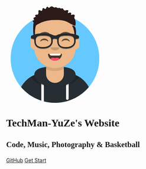 <!-- <svg width="264px" height="280px" viewBox="0 0 264 280" version="1.1" xmlns="http://www.w3.org/2000/svg" xmlns:xlink="http://www.w3.org/1999/xlink"><desc>Created with getavataaars.com</desc><defs><circle id="react-path-1" cx="120" cy="120" r="120"></circle><path d="M12,160 C12,226.27417 65.72583,280 132,280 C198.27417,280 252,226.27417 252,160 L264,160 L264,-1.42108547e-14 L-3.19744231e-14,-1.42108547e-14 L-3.19744231e-14,160 L12,160 Z" id="react-path-2"></path><path d="M124,144.610951 L124,163 L128,163 L128,163 C167.764502,163 200,195.235498 200,235 L200,244 L0,244 L0,235 C-4.86974701e-15,195.235498 32.235498,163 72,163 L72,163 L76,163 L76,144.610951 C58.7626345,136.422372 46.3722246,119.687011 44.3051388,99.8812385 C38.4803105,99.0577866 34,94.0521096 34,88 L34,74 C34,68.0540074 38.3245733,63.1180731 44,62.1659169 L44,56 L44,56 C44,25.072054 69.072054,5.68137151e-15 100,0 L100,0 L100,0 C130.927946,-5.68137151e-15 156,25.072054 156,56 L156,62.1659169 C161.675427,63.1180731 166,68.0540074 166,74 L166,88 C166,94.0521096 161.51969,99.0577866 155.694861,99.8812385 C153.627775,119.687011 141.237365,136.422372 124,144.610951 Z" id="react-path-3"></path></defs><g id="Avataaar" stroke="none" stroke-width="1" fill="none" fill-rule="evenodd"><g transform="translate(-825.000000, -1100.000000)" id="Avataaar/Circle"><g transform="translate(825.000000, 1100.000000)"><g id="Mask"></g><g id="Avataaar" stroke-width="1" fill-rule="evenodd" mask="url(#react-mask-5)"><g id="Body" transform="translate(32.000000, 36.000000)"><mask id="react-mask-6" fill="white"><use xlink:href="#react-path-3"></use></mask><use fill="#D0C6AC" xlink:href="#react-path-3"></use><g id="Skin/👶🏽-03-Brown" mask="url(#react-mask-6)" fill="#EDB98A"><g transform="translate(0.000000, 0.000000)" id="Color"><rect x="0" y="0" width="264" height="280"></rect></g></g><path d="M156,79 L156,102 C156,132.927946 130.927946,158 100,158 C69.072054,158 44,132.927946 44,102 L44,79 L44,94 C44,124.927946 69.072054,150 100,150 C130.927946,150 156,124.927946 156,94 L156,79 Z" id="Neck-Shadow" fill-opacity="0.100000001" fill="#000000" mask="url(#react-mask-6)"></path></g><g id="Clothing/Hoodie" transform="translate(0.000000, 170.000000)"><defs><path d="M108,13.0708856 C90.0813006,15.075938 76.2798424,20.5518341 76.004203,34.6449676 C50.1464329,45.5680933 32,71.1646257 32,100.999485 L32,100.999485 L32,110 L232,110 L232,100.999485 C232,71.1646257 213.853567,45.5680933 187.995797,34.6449832 C187.720158,20.5518341 173.918699,15.075938 156,13.0708856 L156,32 L156,32 C156,45.254834 145.254834,56 132,56 L132,56 C118.745166,56 108,45.254834 108,32 L108,13.0708856 Z" id="react-path-179"></path></defs><mask id="react-mask-180" fill="white"><use xlink:href="#react-path-179"></use></mask><use id="Hoodie" fill="#B7C1DB" fill-rule="evenodd" xlink:href="#react-path-179"></use><g id="Color/Palette/Gray-01" mask="url(#react-mask-180)" fill-rule="evenodd" fill="#262E33"><rect id="🖍Color" x="0" y="0" width="264" height="110"></rect></g><path d="M102,61.7390531 L102,110 L95,110 L95,58.1502625 C97.2037542,59.4600576 99.5467694,60.6607878 102,61.7390531 Z M169,58.1502625 L169,98.5 C169,100.432997 167.432997,102 165.5,102 C163.567003,102 162,100.432997 162,98.5 L162,61.7390531 C164.453231,60.6607878 166.796246,59.4600576 169,58.1502625 Z" id="Straps" fill="#F4F4F4" fill-rule="evenodd" mask="url(#react-mask-180)"></path><path d="M90.9601329,12.7243537 C75.9093095,15.5711782 65.5,21.2428847 65.5,32.3076923 C65.5,52.0200095 98.5376807,68 132,68 C165.462319,68 198.5,52.0200095 198.5,32.3076923 C198.5,21.2428847 188.09069,15.5711782 173.039867,12.7243537 C182.124921,16.0744598 188,21.7060546 188,31.0769231 C188,51.4689754 160.178795,68 132,68 C103.821205,68 76,51.4689754 76,31.0769231 C76,21.7060546 81.8750795,16.0744598 90.9601329,12.7243537 Z" id="Shadow" fill-opacity="0.16" fill="#000000" fill-rule="evenodd" mask="url(#react-mask-180)"></path></g><g id="Face" transform="translate(76.000000, 82.000000)" fill="#000000"><g id="Mouth/Smile" transform="translate(2.000000, 52.000000)"><defs><path d="M35.117844,15.1280772 C36.1757121,24.6198025 44.2259873,32 54,32 C63.8042055,32 71.8740075,24.574136 72.8917593,15.0400546 C72.9736685,14.272746 72.1167429,13 71.042767,13 C56.1487536,13 44.7379213,13 37.0868244,13 C36.0066168,13 35.0120058,14.1784435 35.117844,15.1280772 Z" id="react-path-191"></path></defs><mask id="react-mask-192" fill="white"><use xlink:href="#react-path-191"></use></mask><use id="Mouth" fill-opacity="0.699999988" fill="#000000" fill-rule="evenodd" xlink:href="#react-path-191"></use><rect id="Teeth" fill="#FFFFFF" fill-rule="evenodd" mask="url(#react-mask-192)" x="39" y="2" width="31" height="16" rx="5"></rect><g id="Tongue" stroke-width="1" fill-rule="evenodd" mask="url(#react-mask-192)" fill="#FF4F6D"><g transform="translate(38.000000, 24.000000)"><circle cx="11" cy="11" r="11"></circle><circle cx="21" cy="11" r="11"></circle></g></g></g><g id="Nose/Default" transform="translate(28.000000, 40.000000)" fill-opacity="0.16"><path d="M16,8 C16,12.418278 21.372583,16 28,16 L28,16 C34.627417,16 40,12.418278 40,8" id="Nose"></path></g><g id="Eyes/Happy-😁" transform="translate(0.000000, 8.000000)" fill-opacity="0.599999964"><path d="M16.1601674,22.4473116 C18.006676,18.648508 22.1644225,16 26.9975803,16 C31.8136766,16 35.9591217,18.629842 37.8153518,22.4071242 C38.3667605,23.5291977 37.5821037,24.4474817 36.790607,23.7670228 C34.3395063,21.6597833 30.8587163,20.3437884 26.9975803,20.3437884 C23.2572061,20.3437884 19.8737584,21.5787519 17.4375392,23.5716412 C16.5467928,24.3002944 15.6201012,23.5583844 16.1601674,22.4473116 Z" id="Squint"></path><path d="M74.1601674,22.4473116 C76.006676,18.648508 80.1644225,16 84.9975803,16 C89.8136766,16 93.9591217,18.629842 95.8153518,22.4071242 C96.3667605,23.5291977 95.5821037,24.4474817 94.790607,23.7670228 C92.3395063,21.6597833 88.8587163,20.3437884 84.9975803,20.3437884 C81.2572061,20.3437884 77.8737584,21.5787519 75.4375392,23.5716412 C74.5467928,24.3002944 73.6201012,23.5583844 74.1601674,22.4473116 Z" id="Squint"></path></g><g id="Eyebrow/Natural/Default-Natural" fill-opacity="0.599999964"><path d="M26.0390934,6.21012364 C20.2775554,6.98346216 11.2929313,12.0052479 12.04426,17.8178111 C12.0689481,18.0080543 12.3567302,18.0673468 12.4809077,17.9084937 C14.9674041,14.7203351 34.1927973,10.0365481 41.1942673,11.0147151 C41.8350523,11.1044465 42.2580662,10.4430343 41.8210501,10.0302067 C38.0765663,6.49485426 31.2003792,5.51224825 26.0390934,6.21012364" id="Eyebrow" transform="translate(27.000000, 12.000000) rotate(5.000000) translate(-27.000000, -12.000000) "></path><path d="M85.0390934,6.21012364 C79.2775554,6.98346216 70.2929313,12.0052479 71.04426,17.8178111 C71.0689481,18.0080543 71.3567302,18.0673468 71.4809077,17.9084937 C73.9674041,14.7203351 93.1927973,10.0365481 100.194267,11.0147151 C100.835052,11.1044465 101.258066,10.4430343 100.82105,10.0302067 C97.0765663,6.49485426 90.2003792,5.51224825 85.0390934,6.21012364" id="Eyebrow" transform="translate(86.000000, 12.000000) scale(-1, 1) rotate(5.000000) translate(-86.000000, -12.000000) "></path></g></g><g id="Top" stroke-width="1" fill-rule="evenodd"><defs><rect id="react-path-121" x="0" y="0" width="264" height="280"></rect><path d="M65.1802189,77.7372986 C67.3631845,76.1045334 80.4065113,75.4786511 82.757829,74.0894494 C83.4916461,73.6553857 84.0610723,73.215719 84.4997781,72.7800074 C84.938814,73.215719 85.5085703,73.6553857 86.2423874,74.0894494 C88.593375,75.4786511 101.636702,76.1045334 103.819667,77.7372986 C106.030032,79.3908276 107.643571,83.1846831 107.466966,86.15095 C107.255041,89.7101408 103.361486,98.2028927 93.6723269,99.1811016 C91.5576925,96.8281927 88.2368647,95.3104528 84.4997781,95.3104528 C80.7633517,95.3104528 77.4421938,96.8281927 75.3275594,99.1811016 C65.6387308,98.2028927 61.7451757,89.7101408 61.5332501,86.15095 C61.3566455,83.1846831 62.9701849,79.3908276 65.1802189,77.7372986 M103.141638,94.9063813 C103.142958,94.9057221 103.144609,94.905063 103.145929,94.9047334 C103.144278,94.905063 103.142958,94.9057221 103.141638,94.9063813 M65.8453747,94.9014375 C65.8493359,94.9030855 65.8565982,94.9057221 65.8618798,94.9076997 C65.8565982,94.9057221 65.8509864,94.9034151 65.8453747,94.9014375 M144.86259,55.9853335 C144.47439,50.0303878 143.277769,44.1519058 142.233986,38.2862777 C141.952739,36.7072349 140.423706,26 139.734783,26 C139.502391,35.1094058 138.701893,44.0803858 137.669664,53.1393651 C137.361018,55.8475668 137.037848,58.5564277 136.825262,61.2741874 C136.653609,63.4695546 136.959614,66.1220564 136.427819,68.2455739 C135.749129,70.9524573 132.348087,73.4783984 129.702978,74.410795 C123.102915,76.7373371 117.597802,67.1077689 111.960977,64.2911336 C104.643272,60.6347152 92.0637391,59.7639895 84.5816434,64.5297918 C76.9361472,59.7639895 64.356614,60.6347152 57.0389092,64.2911336 C51.4024147,67.1077689 45.8969708,76.7373371 39.2972383,74.410795 C36.6521296,73.4783984 33.2504268,70.9524573 32.572397,68.2455739 C32.0402723,66.1220564 32.346277,63.4695546 32.174954,61.2741874 C31.9623682,58.5564277 31.6388681,55.8475668 31.3302226,53.1393651 C30.2983232,44.0803858 29.4974953,35.1094058 29.2654335,26 C28.5761802,26 27.0468169,36.7072349 26.7658999,38.2862777 C25.7221169,44.1519058 24.5258266,50.0303878 24.1376265,55.9853335 C23.738533,62.1047422 24.2148704,68.1674622 25.4695887,74.1632765 C26.0687242,77.0277016 26.7685407,79.8756475 27.518863,82.7041478 C28.352701,85.8467429 27.198994,91.9661516 27.5723395,95.1921317 C28.2787581,101.29572 31.1542781,113.199679 34.3833375,118.45096 C35.9440605,120.989096 37.7734867,122.573742 39.816489,124.619148 C41.7825775,126.58809 42.6038717,129.640049 44.7260985,131.73687 C48.6820428,135.645092 54.4456266,137.971304 60.3656788,138.543134 C65.6773527,143.050212 74.505605,146 84.4997781,146 C94.4946114,146 103.322534,143.050212 108.634538,138.543134 C114.55393,137.971304 120.317843,135.645092 124.274118,131.73687 C126.396015,129.640049 127.217309,126.58809 129.183727,124.619148 C131.2264,122.573742 133.055826,120.989096 134.616879,118.45096 C137.845608,113.199679 140.721458,101.29572 141.427547,95.1921317 C141.800892,91.9661516 140.647185,85.8467429 141.481353,82.7041478 C142.231676,79.8756475 142.931162,77.0277016 143.530628,74.1632765 C144.784686,68.1674622 145.261353,62.1047422 144.86259,55.9853335 Z" id="react-path-122"></path><path d="M185.831676,73.928751 C187.588868,74.9173665 188.980206,84.8279256 189.047535,88.6176558 C189.08965,90.9562115 189.127358,99.8740101 186.654049,99.1031293 C185.901013,98.868423 184.751682,94.1472484 184.58821,91.3840965 C184.424737,88.6209446 182.855069,79.2200034 180.446757,74.8947261 C179.896491,73.9063366 178.320781,72.1708928 179.001547,71.3348066 C179.846064,70.2980597 180.666198,70.8995898 181.697184,71.3146953 C182.8124,71.7641482 185.6344,73.8180261 185.831676,73.928751 Z M186.636742,70.9565876 C185.890663,71.9188016 180.795829,69.217693 178.671174,68.0439722 C160.825581,58.1840558 157.361562,55.0486831 129.245707,55.4578453 C101.129853,55.8670074 81.8674779,69.0400225 80.7839818,70.3874406 C80.0301584,71.3248831 79.0677773,73.8279219 78.2764086,80.8005402 C77.48504,87.7731584 78.4952061,100.277789 75.6304859,100.262618 C73.1915094,100.249702 72.6608912,76.4770353 73.7137309,67.0463924 C73.8753757,65.5984852 74.4983655,63.0083957 74.0474223,61.7058802 C73.6532986,60.5682485 71.7253768,60.5705662 72.0331217,58.6750651 C72.3829065,56.5173393 74.5584694,57.5890837 75.5060085,56.5574014 C77.3005851,54.602966 74.5321945,54.1404306 74.0730403,52.4306721 C73.3905494,49.8892108 75.3628102,49.2336489 77.1396512,48.4310821 C79.1060001,47.5437559 78.8504766,48.3231462 80.4463492,46.5849138 C78.3147968,45.0224912 77.543628,42.8939014 80.4624425,41.7519655 C81.7019616,41.2669159 84.9268789,41.9089031 85.8980654,41.1801698 C86.1512899,40.9901231 86.251463,39.9008308 86.4074703,39.6780059 C87.9583471,37.4593592 87.5757186,35.8532324 87.4183976,33.3624282 C87.2889936,31.3242265 87.3064008,29.4532263 89.7466834,29.2496048 C91.3750712,29.1138571 92.6993269,30.4441843 94.1582415,30.835866 C95.7767762,31.2705896 95.1688403,31.5877757 96.4369334,30.7150174 C98.6630755,29.1817309 97.1479982,26.1942888 98.913344,24.4120212 C101.335891,21.9662454 102.923881,25.5513084 104.868882,25.8218105 C109.09126,26.4101607 107.736132,22.1218586 110.235861,20.5504965 C113.223647,18.6738677 113.512672,22.8012592 115.378847,22.948264 C116.996068,23.0750722 119.907657,19.9545311 121.317306,19.3731338 C125.499944,17.6471518 127.572378,22.5039387 131.554013,21.8844657 C134.443268,21.434843 135.223305,21.067662 137.830761,22.7115333 C140.361692,24.3070651 140.96306,23.1664535 143.828996,23.1436082 C145.853806,23.128378 147.093982,24.8202575 148.787729,24.9967295 C149.632467,25.085131 150.441078,24.2050888 151.347562,24.2603811 C154.58496,24.4567186 154.789576,28.6430444 157.361562,29.7955753 C159.711524,30.8487786 162.474332,29.3691289 164.806559,29.0953159 C170.497048,28.4275036 166.60015,33.7425217 166.760755,36.914713 C168.994451,37.4358517 171.261648,35.3509661 173.485163,35.7347015 C176.986623,36.3392753 175.664995,39.9680424 174.853429,42.4144804 C177.279589,42.3707762 183.612828,39.6776748 185.184725,43.1220237 C185.995306,44.8980006 184.106797,47.2689496 184.13767,49.0743937 C184.181023,51.615855 186.048513,53.7186196 186.709327,56.1240021 C187.601032,59.3710203 188.871834,68.0740038 186.636742,70.9565876 Z" id="react-path-123"></path></defs><mask id="react-mask-120" fill="white"><use xlink:href="#react-path-121"></use></mask><g id="Mask"></g><g id="Top/Short-Hair/Dreads-01" mask="url(#react-mask-120)"><g transform="translate(-1.000000, 0.000000)"><g id="Hair" stroke-width="1" fill-rule="evenodd" transform="translate(1.000000, 0.000000)"><mask id="react-mask-119" fill="white"><use xlink:href="#react-path-123"></use></mask><use id="Dreads-With-Cut" fill="#2E3257" xlink:href="#react-path-123"></use><g id="Skin/👶🏽-03-Brown" mask="url(#react-mask-119)" fill="#2C1B18"><g transform="translate(0.000000, 0.000000) " id="Color"><rect x="0" y="0" width="264" height="280"></rect></g></g></g><g id="Top/_Resources/Prescription-02" fill="none" transform="translate(62.000000, 85.000000)" stroke-width="1"><defs><filter x="-0.8%" y="-2.4%" width="101.5%" height="109.8%" filterUnits="objectBoundingBox" id="react-filter-157"><feOffset dx="0" dy="2" in="SourceAlpha" result="shadowOffsetOuter1"></feOffset><feColorMatrix values="0 0 0 0 0   0 0 0 0 0   0 0 0 0 0  0 0 0 0.2 0" type="matrix" in="shadowOffsetOuter1" result="shadowMatrixOuter1"></feColorMatrix><feMerge><feMergeNode in="shadowMatrixOuter1"></feMergeNode><feMergeNode in="SourceGraphic"></feMergeNode></feMerge></filter></defs><g id="Wayfarers" filter="url(#react-filter-157)" transform="translate(6.000000, 7.000000)" fill="#252C2F"><path d="M34,41 L31.2421498,41 C17.3147125,41 9,33.3359286 9,20.5 C9,10.127 10.8170058,0 32.5299306,0 L35.4700694,0 C57.1829942,0 59,10.127 59,20.5 C59,32.5686429 48.7212748,41 34,41 Z M32.3853606,6 C13,6 13,12.8410159 13,21.5015498 C13,28.5719428 16.116254,37 30.9709365,37 L34,37 C46.3649085,37 55,30.6270373 55,21.5015498 C55,12.8410159 55,6 35.6146394,6 L32.3853606,6 Z" id="Left" fill-rule="nonzero"></path><path d="M96,41 L93.2421498,41 C79.3147125,41 71,33.3359286 71,20.5 C71,10.127 72.8170058,0 94.5299306,0 L97.4700694,0 C119.182994,0 121,10.127 121,20.5 C121,32.5686429 110.721275,41 96,41 Z M94.3853606,6 C75,6 75,12.8410159 75,21.5015498 C75,28.5719428 78.1194833,37 92.9709365,37 L96,37 C108.364909,37 117,30.6270373 117,21.5015498 C117,12.8410159 117,6 97.6146394,6 L94.3853606,6 Z" id="Right" fill-rule="nonzero"></path><path d="M2.95454545,5.77156439 C3.64590909,5.09629136 11.2095455,0 32.5,0 C50.3513636,0 54.1302273,1.85267217 59.8502273,4.6518809 L60.2689233,4.85850899 C60.6666014,4.99901896 62.7002447,5.68982981 65.0790606,5.76579519 C67.2462948,5.67278567 69.1000195,5.08540191 69.641698,4.89719767 C76.1703915,1.7220864 82.5610971,0 97.5,0 C118.790455,0 126.354091,5.09629136 127.045455,5.77156439 C128.679318,5.77156439 130,7.06150904 130,8.65734659 L130,11.5431288 C130,13.1389663 128.679318,14.428911 127.045455,14.428911 C127.045455,14.428911 120.143997,14.428911 120.143997,17.3146932 C120.143997,20.2004754 118.181818,13.1389663 118.181818,11.5431288 L118.181818,8.73240251 C114.578575,7.35340151 108.128411,4.78617535 97.5,4.78617535 C85.6584651,4.78617535 79.7610984,6.88602813 74.7022935,8.97112368 L74.7588636,9.10752861 L74.7563667,11.0937608 L72.5391666,16.4436339 L69.8004908,15.3608351 C69.5558969,15.2641292 69.0281396,15.090392 68.2963505,14.9099044 C66.256272,14.4067419 64.1589087,14.253569 62.3040836,14.6343084 C61.6235903,14.7739931 60.9922286,14.9836085 60.4128127,15.266732 L57.7704824,16.5578701 L55.1266751,11.3962031 L55.2440909,9.10175705 L55.3248203,8.90683855 C50.9620526,6.87386374 46.9392639,4.78617535 32.5,4.78617535 C21.8721459,4.78617535 15.422131,7.3524397 11.8181818,8.7314671 L11.8181818,11.5431288 C11.8181818,13.1389663 8.86363636,20.2004754 8.86363636,17.3146932 C8.86363636,14.428911 2.95454545,14.428911 2.95454545,14.428911 C1.32363636,14.428911 0,13.1389663 0,11.5431288 L0,8.65734659 C0,7.06150904 1.32363636,5.77156439 2.95454545,5.77156439 Z" id="Stuff" fill-rule="nonzero"></path></g></g></g></g></g></g></g></g></g></svg> -->

<svg width="264px" height="280px" viewBox="0 0 264 280" version="1.1" xmlns="http://www.w3.org/2000/svg" xmlns:xlink="http://www.w3.org/1999/xlink"><desc>Created with getavataaars.com</desc><defs><circle id="react-path-1" cx="120" cy="120" r="120"></circle><path d="M12,160 C12,226.27417 65.72583,280 132,280 C198.27417,280 252,226.27417 252,160 L264,160 L264,-1.42108547e-14 L-3.19744231e-14,-1.42108547e-14 L-3.19744231e-14,160 L12,160 Z" id="react-path-2"></path><path d="M124,144.610951 L124,163 L128,163 L128,163 C167.764502,163 200,195.235498 200,235 L200,244 L0,244 L0,235 C-4.86974701e-15,195.235498 32.235498,163 72,163 L72,163 L76,163 L76,144.610951 C58.7626345,136.422372 46.3722246,119.687011 44.3051388,99.8812385 C38.4803105,99.0577866 34,94.0521096 34,88 L34,74 C34,68.0540074 38.3245733,63.1180731 44,62.1659169 L44,56 L44,56 C44,25.072054 69.072054,5.68137151e-15 100,0 L100,0 L100,0 C130.927946,-5.68137151e-15 156,25.072054 156,56 L156,62.1659169 C161.675427,63.1180731 166,68.0540074 166,74 L166,88 C166,94.0521096 161.51969,99.0577866 155.694861,99.8812385 C153.627775,119.687011 141.237365,136.422372 124,144.610951 Z" id="react-path-3"></path></defs><g id="Avataaar" stroke="none" stroke-width="1" fill="none" fill-rule="evenodd"><g transform="translate(-825.000000, -1100.000000)" id="Avataaar/Circle"><g transform="translate(825.000000, 1100.000000)"><g id="Circle" stroke-width="1" fill-rule="evenodd" transform="translate(12.000000, 40.000000)"><mask id="react-mask-4" fill="white"><use xlink:href="#react-path-1"></use></mask><use id="Circle-Background" fill="#E6E6E6" xlink:href="#react-path-1"></use><g id="Color/Palette/Blue-01" mask="url(#react-mask-4)" fill="#65C9FF"><rect id="🖍Color" x="0" y="0" width="240" height="240"></rect></g></g><mask id="react-mask-5" fill="white"><use xlink:href="#react-path-2"></use></mask><g id="Mask"></g><g id="Avataaar" stroke-width="1" fill-rule="evenodd" mask="url(#react-mask-5)"><g id="Body" transform="translate(32.000000, 36.000000)"><mask id="react-mask-6" fill="white"><use xlink:href="#react-path-3"></use></mask><use fill="#D0C6AC" xlink:href="#react-path-3"></use><g id="Skin/👶🏽-03-Brown" mask="url(#react-mask-6)" fill="#EDB98A"><g transform="translate(0.000000, 0.000000)" id="Color"><rect x="0" y="0" width="264" height="280"></rect></g></g><path d="M156,79 L156,102 C156,132.927946 130.927946,158 100,158 C69.072054,158 44,132.927946 44,102 L44,79 L44,94 C44,124.927946 69.072054,150 100,150 C130.927946,150 156,124.927946 156,94 L156,79 Z" id="Neck-Shadow" fill-opacity="0.100000001" fill="#000000" mask="url(#react-mask-6)"></path></g><g id="Clothing/Hoodie" transform="translate(0.000000, 170.000000)"><defs><path d="M108,13.0708856 C90.0813006,15.075938 76.2798424,20.5518341 76.004203,34.6449676 C50.1464329,45.5680933 32,71.1646257 32,100.999485 L32,100.999485 L32,110 L232,110 L232,100.999485 C232,71.1646257 213.853567,45.5680933 187.995797,34.6449832 C187.720158,20.5518341 173.918699,15.075938 156,13.0708856 L156,32 L156,32 C156,45.254834 145.254834,56 132,56 L132,56 C118.745166,56 108,45.254834 108,32 L108,13.0708856 Z" id="react-path-179"></path></defs><mask id="react-mask-180" fill="white"><use xlink:href="#react-path-179"></use></mask><use id="Hoodie" fill="#B7C1DB" fill-rule="evenodd" xlink:href="#react-path-179"></use><g id="Color/Palette/Gray-01" mask="url(#react-mask-180)" fill-rule="evenodd" fill="#262E33"><rect id="🖍Color" x="0" y="0" width="264" height="110"></rect></g><path d="M102,61.7390531 L102,110 L95,110 L95,58.1502625 C97.2037542,59.4600576 99.5467694,60.6607878 102,61.7390531 Z M169,58.1502625 L169,98.5 C169,100.432997 167.432997,102 165.5,102 C163.567003,102 162,100.432997 162,98.5 L162,61.7390531 C164.453231,60.6607878 166.796246,59.4600576 169,58.1502625 Z" id="Straps" fill="#F4F4F4" fill-rule="evenodd" mask="url(#react-mask-180)"></path><path d="M90.9601329,12.7243537 C75.9093095,15.5711782 65.5,21.2428847 65.5,32.3076923 C65.5,52.0200095 98.5376807,68 132,68 C165.462319,68 198.5,52.0200095 198.5,32.3076923 C198.5,21.2428847 188.09069,15.5711782 173.039867,12.7243537 C182.124921,16.0744598 188,21.7060546 188,31.0769231 C188,51.4689754 160.178795,68 132,68 C103.821205,68 76,51.4689754 76,31.0769231 C76,21.7060546 81.8750795,16.0744598 90.9601329,12.7243537 Z" id="Shadow" fill-opacity="0.16" fill="#000000" fill-rule="evenodd" mask="url(#react-mask-180)"></path></g><g id="Face" transform="translate(76.000000, 82.000000)" fill="#000000"><g id="Mouth/Smile" transform="translate(2.000000, 52.000000)"><defs><path d="M35.117844,15.1280772 C36.1757121,24.6198025 44.2259873,32 54,32 C63.8042055,32 71.8740075,24.574136 72.8917593,15.0400546 C72.9736685,14.272746 72.1167429,13 71.042767,13 C56.1487536,13 44.7379213,13 37.0868244,13 C36.0066168,13 35.0120058,14.1784435 35.117844,15.1280772 Z" id="react-path-191"></path></defs><mask id="react-mask-192" fill="white"><use xlink:href="#react-path-191"></use></mask><use id="Mouth" fill-opacity="0.699999988" fill="#000000" fill-rule="evenodd" xlink:href="#react-path-191"></use><rect id="Teeth" fill="#FFFFFF" fill-rule="evenodd" mask="url(#react-mask-192)" x="39" y="2" width="31" height="16" rx="5"></rect><g id="Tongue" stroke-width="1" fill-rule="evenodd" mask="url(#react-mask-192)" fill="#FF4F6D"><g transform="translate(38.000000, 24.000000)"><circle cx="11" cy="11" r="11"></circle><circle cx="21" cy="11" r="11"></circle></g></g></g><g id="Nose/Default" transform="translate(28.000000, 40.000000)" fill-opacity="0.16"><path d="M16,8 C16,12.418278 21.372583,16 28,16 L28,16 C34.627417,16 40,12.418278 40,8" id="Nose"></path></g><g id="Eyes/Happy-😁" transform="translate(0.000000, 8.000000)" fill-opacity="0.599999964"><path d="M16.1601674,22.4473116 C18.006676,18.648508 22.1644225,16 26.9975803,16 C31.8136766,16 35.9591217,18.629842 37.8153518,22.4071242 C38.3667605,23.5291977 37.5821037,24.4474817 36.790607,23.7670228 C34.3395063,21.6597833 30.8587163,20.3437884 26.9975803,20.3437884 C23.2572061,20.3437884 19.8737584,21.5787519 17.4375392,23.5716412 C16.5467928,24.3002944 15.6201012,23.5583844 16.1601674,22.4473116 Z" id="Squint"></path><path d="M74.1601674,22.4473116 C76.006676,18.648508 80.1644225,16 84.9975803,16 C89.8136766,16 93.9591217,18.629842 95.8153518,22.4071242 C96.3667605,23.5291977 95.5821037,24.4474817 94.790607,23.7670228 C92.3395063,21.6597833 88.8587163,20.3437884 84.9975803,20.3437884 C81.2572061,20.3437884 77.8737584,21.5787519 75.4375392,23.5716412 C74.5467928,24.3002944 73.6201012,23.5583844 74.1601674,22.4473116 Z" id="Squint"></path></g><g id="Eyebrow/Natural/Default-Natural" fill-opacity="0.599999964"><path d="M26.0390934,6.21012364 C20.2775554,6.98346216 11.2929313,12.0052479 12.04426,17.8178111 C12.0689481,18.0080543 12.3567302,18.0673468 12.4809077,17.9084937 C14.9674041,14.7203351 34.1927973,10.0365481 41.1942673,11.0147151 C41.8350523,11.1044465 42.2580662,10.4430343 41.8210501,10.0302067 C38.0765663,6.49485426 31.2003792,5.51224825 26.0390934,6.21012364" id="Eyebrow" transform="translate(27.000000, 12.000000) rotate(5.000000) translate(-27.000000, -12.000000) "></path><path d="M85.0390934,6.21012364 C79.2775554,6.98346216 70.2929313,12.0052479 71.04426,17.8178111 C71.0689481,18.0080543 71.3567302,18.0673468 71.4809077,17.9084937 C73.9674041,14.7203351 93.1927973,10.0365481 100.194267,11.0147151 C100.835052,11.1044465 101.258066,10.4430343 100.82105,10.0302067 C97.0765663,6.49485426 90.2003792,5.51224825 85.0390934,6.21012364" id="Eyebrow" transform="translate(86.000000, 12.000000) scale(-1, 1) rotate(5.000000) translate(-86.000000, -12.000000) "></path></g></g><g id="Top" stroke-width="1" fill-rule="evenodd"><defs><rect id="react-path-121" x="0" y="0" width="264" height="280"></rect><path d="M65.1802189,77.7372986 C67.3631845,76.1045334 80.4065113,75.4786511 82.757829,74.0894494 C83.4916461,73.6553857 84.0610723,73.215719 84.4997781,72.7800074 C84.938814,73.215719 85.5085703,73.6553857 86.2423874,74.0894494 C88.593375,75.4786511 101.636702,76.1045334 103.819667,77.7372986 C106.030032,79.3908276 107.643571,83.1846831 107.466966,86.15095 C107.255041,89.7101408 103.361486,98.2028927 93.6723269,99.1811016 C91.5576925,96.8281927 88.2368647,95.3104528 84.4997781,95.3104528 C80.7633517,95.3104528 77.4421938,96.8281927 75.3275594,99.1811016 C65.6387308,98.2028927 61.7451757,89.7101408 61.5332501,86.15095 C61.3566455,83.1846831 62.9701849,79.3908276 65.1802189,77.7372986 M103.141638,94.9063813 C103.142958,94.9057221 103.144609,94.905063 103.145929,94.9047334 C103.144278,94.905063 103.142958,94.9057221 103.141638,94.9063813 M65.8453747,94.9014375 C65.8493359,94.9030855 65.8565982,94.9057221 65.8618798,94.9076997 C65.8565982,94.9057221 65.8509864,94.9034151 65.8453747,94.9014375 M144.86259,55.9853335 C144.47439,50.0303878 143.277769,44.1519058 142.233986,38.2862777 C141.952739,36.7072349 140.423706,26 139.734783,26 C139.502391,35.1094058 138.701893,44.0803858 137.669664,53.1393651 C137.361018,55.8475668 137.037848,58.5564277 136.825262,61.2741874 C136.653609,63.4695546 136.959614,66.1220564 136.427819,68.2455739 C135.749129,70.9524573 132.348087,73.4783984 129.702978,74.410795 C123.102915,76.7373371 117.597802,67.1077689 111.960977,64.2911336 C104.643272,60.6347152 92.0637391,59.7639895 84.5816434,64.5297918 C76.9361472,59.7639895 64.356614,60.6347152 57.0389092,64.2911336 C51.4024147,67.1077689 45.8969708,76.7373371 39.2972383,74.410795 C36.6521296,73.4783984 33.2504268,70.9524573 32.572397,68.2455739 C32.0402723,66.1220564 32.346277,63.4695546 32.174954,61.2741874 C31.9623682,58.5564277 31.6388681,55.8475668 31.3302226,53.1393651 C30.2983232,44.0803858 29.4974953,35.1094058 29.2654335,26 C28.5761802,26 27.0468169,36.7072349 26.7658999,38.2862777 C25.7221169,44.1519058 24.5258266,50.0303878 24.1376265,55.9853335 C23.738533,62.1047422 24.2148704,68.1674622 25.4695887,74.1632765 C26.0687242,77.0277016 26.7685407,79.8756475 27.518863,82.7041478 C28.352701,85.8467429 27.198994,91.9661516 27.5723395,95.1921317 C28.2787581,101.29572 31.1542781,113.199679 34.3833375,118.45096 C35.9440605,120.989096 37.7734867,122.573742 39.816489,124.619148 C41.7825775,126.58809 42.6038717,129.640049 44.7260985,131.73687 C48.6820428,135.645092 54.4456266,137.971304 60.3656788,138.543134 C65.6773527,143.050212 74.505605,146 84.4997781,146 C94.4946114,146 103.322534,143.050212 108.634538,138.543134 C114.55393,137.971304 120.317843,135.645092 124.274118,131.73687 C126.396015,129.640049 127.217309,126.58809 129.183727,124.619148 C131.2264,122.573742 133.055826,120.989096 134.616879,118.45096 C137.845608,113.199679 140.721458,101.29572 141.427547,95.1921317 C141.800892,91.9661516 140.647185,85.8467429 141.481353,82.7041478 C142.231676,79.8756475 142.931162,77.0277016 143.530628,74.1632765 C144.784686,68.1674622 145.261353,62.1047422 144.86259,55.9853335 Z" id="react-path-122"></path><path d="M185.831676,73.928751 C187.588868,74.9173665 188.980206,84.8279256 189.047535,88.6176558 C189.08965,90.9562115 189.127358,99.8740101 186.654049,99.1031293 C185.901013,98.868423 184.751682,94.1472484 184.58821,91.3840965 C184.424737,88.6209446 182.855069,79.2200034 180.446757,74.8947261 C179.896491,73.9063366 178.320781,72.1708928 179.001547,71.3348066 C179.846064,70.2980597 180.666198,70.8995898 181.697184,71.3146953 C182.8124,71.7641482 185.6344,73.8180261 185.831676,73.928751 Z M186.636742,70.9565876 C185.890663,71.9188016 180.795829,69.217693 178.671174,68.0439722 C160.825581,58.1840558 157.361562,55.0486831 129.245707,55.4578453 C101.129853,55.8670074 81.8674779,69.0400225 80.7839818,70.3874406 C80.0301584,71.3248831 79.0677773,73.8279219 78.2764086,80.8005402 C77.48504,87.7731584 78.4952061,100.277789 75.6304859,100.262618 C73.1915094,100.249702 72.6608912,76.4770353 73.7137309,67.0463924 C73.8753757,65.5984852 74.4983655,63.0083957 74.0474223,61.7058802 C73.6532986,60.5682485 71.7253768,60.5705662 72.0331217,58.6750651 C72.3829065,56.5173393 74.5584694,57.5890837 75.5060085,56.5574014 C77.3005851,54.602966 74.5321945,54.1404306 74.0730403,52.4306721 C73.3905494,49.8892108 75.3628102,49.2336489 77.1396512,48.4310821 C79.1060001,47.5437559 78.8504766,48.3231462 80.4463492,46.5849138 C78.3147968,45.0224912 77.543628,42.8939014 80.4624425,41.7519655 C81.7019616,41.2669159 84.9268789,41.9089031 85.8980654,41.1801698 C86.1512899,40.9901231 86.251463,39.9008308 86.4074703,39.6780059 C87.9583471,37.4593592 87.5757186,35.8532324 87.4183976,33.3624282 C87.2889936,31.3242265 87.3064008,29.4532263 89.7466834,29.2496048 C91.3750712,29.1138571 92.6993269,30.4441843 94.1582415,30.835866 C95.7767762,31.2705896 95.1688403,31.5877757 96.4369334,30.7150174 C98.6630755,29.1817309 97.1479982,26.1942888 98.913344,24.4120212 C101.335891,21.9662454 102.923881,25.5513084 104.868882,25.8218105 C109.09126,26.4101607 107.736132,22.1218586 110.235861,20.5504965 C113.223647,18.6738677 113.512672,22.8012592 115.378847,22.948264 C116.996068,23.0750722 119.907657,19.9545311 121.317306,19.3731338 C125.499944,17.6471518 127.572378,22.5039387 131.554013,21.8844657 C134.443268,21.434843 135.223305,21.067662 137.830761,22.7115333 C140.361692,24.3070651 140.96306,23.1664535 143.828996,23.1436082 C145.853806,23.128378 147.093982,24.8202575 148.787729,24.9967295 C149.632467,25.085131 150.441078,24.2050888 151.347562,24.2603811 C154.58496,24.4567186 154.789576,28.6430444 157.361562,29.7955753 C159.711524,30.8487786 162.474332,29.3691289 164.806559,29.0953159 C170.497048,28.4275036 166.60015,33.7425217 166.760755,36.914713 C168.994451,37.4358517 171.261648,35.3509661 173.485163,35.7347015 C176.986623,36.3392753 175.664995,39.9680424 174.853429,42.4144804 C177.279589,42.3707762 183.612828,39.6776748 185.184725,43.1220237 C185.995306,44.8980006 184.106797,47.2689496 184.13767,49.0743937 C184.181023,51.615855 186.048513,53.7186196 186.709327,56.1240021 C187.601032,59.3710203 188.871834,68.0740038 186.636742,70.9565876 Z" id="react-path-123"></path></defs><mask id="react-mask-120" fill="white"><use xlink:href="#react-path-121"></use></mask><g id="Mask"></g><g id="Top/Short-Hair/Dreads-01" mask="url(#react-mask-120)"><g transform="translate(-1.000000, 0.000000)"><g id="Hair" stroke-width="1" fill-rule="evenodd" transform="translate(1.000000, 0.000000)"><mask id="react-mask-119" fill="white"><use xlink:href="#react-path-123"></use></mask><use id="Dreads-With-Cut" fill="#2E3257" xlink:href="#react-path-123"></use><g id="Skin/👶🏽-03-Brown" mask="url(#react-mask-119)" fill="#2C1B18"><g transform="translate(0.000000, 0.000000) " id="Color"><rect x="0" y="0" width="264" height="280"></rect></g></g></g><g id="Top/_Resources/Prescription-02" fill="none" transform="translate(62.000000, 85.000000)" stroke-width="1"><defs><filter x="-0.8%" y="-2.4%" width="101.5%" height="109.8%" filterUnits="objectBoundingBox" id="react-filter-157"><feOffset dx="0" dy="2" in="SourceAlpha" result="shadowOffsetOuter1"></feOffset><feColorMatrix values="0 0 0 0 0   0 0 0 0 0   0 0 0 0 0  0 0 0 0.2 0" type="matrix" in="shadowOffsetOuter1" result="shadowMatrixOuter1"></feColorMatrix><feMerge><feMergeNode in="shadowMatrixOuter1"></feMergeNode><feMergeNode in="SourceGraphic"></feMergeNode></feMerge></filter></defs><g id="Wayfarers" filter="url(#react-filter-157)" transform="translate(6.000000, 7.000000)" fill="#252C2F"><path d="M34,41 L31.2421498,41 C17.3147125,41 9,33.3359286 9,20.5 C9,10.127 10.8170058,0 32.5299306,0 L35.4700694,0 C57.1829942,0 59,10.127 59,20.5 C59,32.5686429 48.7212748,41 34,41 Z M32.3853606,6 C13,6 13,12.8410159 13,21.5015498 C13,28.5719428 16.116254,37 30.9709365,37 L34,37 C46.3649085,37 55,30.6270373 55,21.5015498 C55,12.8410159 55,6 35.6146394,6 L32.3853606,6 Z" id="Left" fill-rule="nonzero"></path><path d="M96,41 L93.2421498,41 C79.3147125,41 71,33.3359286 71,20.5 C71,10.127 72.8170058,0 94.5299306,0 L97.4700694,0 C119.182994,0 121,10.127 121,20.5 C121,32.5686429 110.721275,41 96,41 Z M94.3853606,6 C75,6 75,12.8410159 75,21.5015498 C75,28.5719428 78.1194833,37 92.9709365,37 L96,37 C108.364909,37 117,30.6270373 117,21.5015498 C117,12.8410159 117,6 97.6146394,6 L94.3853606,6 Z" id="Right" fill-rule="nonzero"></path><path d="M2.95454545,5.77156439 C3.64590909,5.09629136 11.2095455,0 32.5,0 C50.3513636,0 54.1302273,1.85267217 59.8502273,4.6518809 L60.2689233,4.85850899 C60.6666014,4.99901896 62.7002447,5.68982981 65.0790606,5.76579519 C67.2462948,5.67278567 69.1000195,5.08540191 69.641698,4.89719767 C76.1703915,1.7220864 82.5610971,0 97.5,0 C118.790455,0 126.354091,5.09629136 127.045455,5.77156439 C128.679318,5.77156439 130,7.06150904 130,8.65734659 L130,11.5431288 C130,13.1389663 128.679318,14.428911 127.045455,14.428911 C127.045455,14.428911 120.143997,14.428911 120.143997,17.3146932 C120.143997,20.2004754 118.181818,13.1389663 118.181818,11.5431288 L118.181818,8.73240251 C114.578575,7.35340151 108.128411,4.78617535 97.5,4.78617535 C85.6584651,4.78617535 79.7610984,6.88602813 74.7022935,8.97112368 L74.7588636,9.10752861 L74.7563667,11.0937608 L72.5391666,16.4436339 L69.8004908,15.3608351 C69.5558969,15.2641292 69.0281396,15.090392 68.2963505,14.9099044 C66.256272,14.4067419 64.1589087,14.253569 62.3040836,14.6343084 C61.6235903,14.7739931 60.9922286,14.9836085 60.4128127,15.266732 L57.7704824,16.5578701 L55.1266751,11.3962031 L55.2440909,9.10175705 L55.3248203,8.90683855 C50.9620526,6.87386374 46.9392639,4.78617535 32.5,4.78617535 C21.8721459,4.78617535 15.422131,7.3524397 11.8181818,8.7314671 L11.8181818,11.5431288 C11.8181818,13.1389663 8.86363636,20.2004754 8.86363636,17.3146932 C8.86363636,14.428911 2.95454545,14.428911 2.95454545,14.428911 C1.32363636,14.428911 0,13.1389663 0,11.5431288 L0,8.65734659 C0,7.06150904 1.32363636,5.77156439 2.95454545,5.77156439 Z" id="Stuff" fill-rule="nonzero"></path></g></g></g></g></g></g></g></g></g></svg>

# <h1 style="font-family: Times">TechMan-YuZe's Website</h1>

## <p style="font-family: Times Itali">Code, Music, Photography & Basketball</p>
 
   
[GitHub](https://github.com/TechMan-YuZe/TechMan-YuZe.github.io)
[Get Start](/start/)